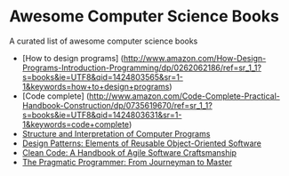 # Awesome Computer Science Books
A curated list of awesome computer science books
  - [How to design programs] (http://www.amazon.com/How-Design-Programs-Introduction-Programming/dp/0262062186/ref=sr_1_1?s=books&ie=UTF8&qid=1424803565&sr=1-1&keywords=how+to+design+programs)
  - [Code complete] (http://www.amazon.com/Code-Complete-Practical-Handbook-Construction/dp/0735619670/ref=sr_1_1?s=books&ie=UTF8&qid=1424803631&sr=1-1&keywords=code+complete)
  - [Structure and Interpretation of Computer Programs](http://www.amazon.com/Structure-Interpretation-Computer-Programs-Engineering/dp/0262510871/ref=sr_1_1?s=books&ie=UTF8&qid=1424803687&sr=1-1&keywords=structure+and+interpretation+of+computer+programs)
  - [Design Patterns: Elements of Reusable Object-Oriented Software ](http://www.amazon.com/Design-Patterns-Elements-Reusable-Object-Oriented-ebook/dp/B000SEIBB8)
  - [Clean Code: A Handbook of Agile Software Craftsmanship](http://www.amazon.com/Clean-Code-Handbook-Software-Craftsmanship-ebook/dp/B001GSTOAM/ref=sr_1_1?s=digital-text&ie=UTF8&qid=1424803832&sr=1-1&keywords=Clean+Code)
  - [The Pragmatic Programmer: From Journeyman to Master ](http://www.amazon.com/Pragmatic-Programmer-Journeyman-Master/dp/020161622X/ref=sr_1_1?ie=UTF8&qid=1424803894&sr=8-1&keywords=The+Pragmatic+Programmer)
